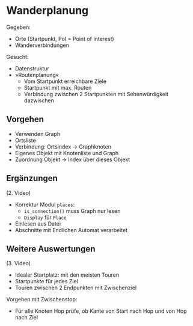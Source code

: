 # Wanderplanung

Gegeben:
- Orte (Startpunkt, PoI = Point of Interest)
- Wanderverbindungen

Gesucht:
- Datenstruktur
- »Routenplanung«
  - Vom Startpunkt erreichbare Ziele
  - Startpunkt mit max. Routen
  - Verbindung zwischen 2 Startpunkten mit Sehenwürdigkeit dazwischen

## Vorgehen

- Verwenden Graph
- Ortsliste
- Verbindung: Ortsindex → Graphknoten
- Eigenes Objekt mit Knotenliste und Graph
- Zuordnung Objekt → Index über dieses Objekt

## Ergänzungen

(2. Video)

- Korrektur Modul `places`:
  - `is_connection()` muss Graph nur lesen
  - `Display` für `Place`
- Einlesen aus Datei
- Abschnitte mit Endlichen Automat verarbeitet

## Weitere Auswertungen

(3. Video)

- Idealer Startplatz: mit den meisten Touren
- Startpunkte für jedes Ziel
- Touren zwischen 2 Endpunkten mit Zwischenziel

Vorgehen mit Zwischenstop:

- Für alle Knoten Hop prüfe, ob Kante von Start nach Hop und von Hop nach Ziel

